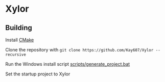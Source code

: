 # Xylor

## Building
Install [CMake](https://cmake.org/download/)

Clone the repository with `git clone https://github.com/Kay607/Xylor --recursive`

Run the Windows install script [scripts/generate_project.bat](https://github.com/Kay607/Xylor/blob/main/scripts/generate_project.bat)

Set the startup project to Xylor
